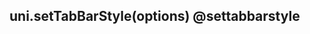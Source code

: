 ## uni.setTabBarStyle(options) @settabbarstyle

<!-- UTSAPIJSON.setTabBarStyle.description -->

<!-- UTSAPIJSON.setTabBarStyle.param -->

<!-- UTSAPIJSON.setTabBarStyle.returnValue -->

<!-- UTSAPIJSON.setTabBarStyle.compatibility -->

<!-- UTSAPIJSON.setTabBarStyle.tutorial -->

<!-- UTSAPIJSON.general_type.name -->

<!-- UTSAPIJSON.general_type.param -->